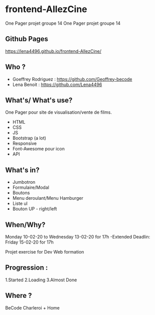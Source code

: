 # frontend-AllezCine

One Pager projet groupe 14	One Pager projet groupe 14

## Github Pages

https://lena4496.github.io/frontend-AllezCine/

## Who ?

* Goeffrey Rodriguez : https://github.com/Geoffrey-becode
* Lena Benoit : https://github.com/Lena4496

## What's/ What's use?

One Pager pour site de visualisation/vente de films.
- HTML
- CSS
- JS
- Bootstrap (a lot)
- Responsive
- Font-Awesome pour icon
- API

## What's in?

- Jumbotron
- Formulaire/Modal
- Boutons
- Menu deroulant/Menu Hamburger
- Liste ul
- Bouton UP - right/left

## When/Why?

Monday 10-02-20 to Wednesday 13-02-20 for 17h
-Extended Deadlin: Friday 15-02-20 for 17h 

Projet exercise for Dev Web formation

## Progression : 

1.Started
2.Loading
3.Almost Done

## Where ?

BeCode Charleroi + Home
